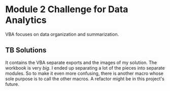 # Module 2 Challenge for Data Analytics
VBA focuses on data organization and summarization.
## TB Solutions
It contains the VBA separate exports and the images of my solution. The workbook is very *big*.
I ended up separating a lot of the pieces into separate modules. So to make it even more confusing, there is another macro whose sole purpose is to call the other macros.
A refactor might be in this project's future.

